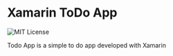 # Xamarin ToDo App
![MIT License](https://img.shields.io/apm/l/atomic-design-ui.svg)

Todo App is a simple to do app developed with Xamarin
